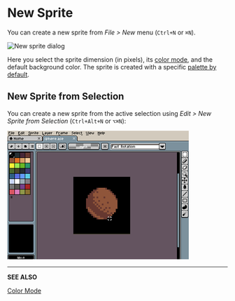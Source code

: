 # New Sprite

You can create a new sprite from *File > New* menu (`Ctrl+N` or `⌘N`).

![New sprite dialog](new-sprite/newsprite.png)

Here you select the sprite dimension (in pixels), its
[color mode](color-mode.md), and the default background color.
The sprite is created with a specific [palette by default](default-palette.md).

## New Sprite from Selection

You can create a new sprite from the active selection using
*Edit > New Sprite from Selection* (`Ctrl+Alt+N` or `⌥⌘N`):

![New sprite from selection](new-sprite/new-sprite-from-selection.gif)

---

**SEE ALSO**

[Color Mode](color-mode.md)
